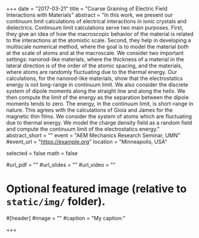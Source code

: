 +++
date = "2017-03-21"
title = "Coarse Graining of Electric Field Interactions with Materials"
abstract = "In this work, we present our continuum limit calculations of electrical interactions in ionic crystals and dielectrics. Continuum limit calculations serve two main purposes. First, they give an idea of how the macroscopic behavior of the material is related to the interactions at the atomistic scale. Second, they help in developing a multiscale numerical method, where the goal is to model the material both at the scale of atoms and at the macroscale. We consider two important settings: nanorod-like materials, where the thickness of a material in the lateral direction is of the order of the atomic spacing, and the materials, where atoms are randomly fluctuating due to the thermal energy. Our calculations, for the nanorod-like materials, show that the electrostatics energy is not long-range in continuum limit. We also consider the discrete system of dipole moments along the straight line and along the helix. We then compute the limit of the energy as the separation between the dipole moments tends to zero. The energy, in the continuum limit, is short-range in nature. This agrees with the calculations of Gioia and James for the magnetic thin films. We consider the system of atoms which are fluctuating due to thermal energy. We model the charge density field as a random field and compute the continuum limit of the electrostatics energy."
abstract_short = ""
event = "AEM Mechanics Research Seminar, UMN"
#event_url = "https://example.org"
location = "Minneapolis, USA"

selected = false
math = false

#url_pdf = ""
#url_slides = ""
#url_video = ""

# Optional featured image (relative to `static/img/` folder).
#[header]
#image = ""
#caption = "My caption:"

+++
